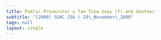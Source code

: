 ```yaml
---
title: Public Prosecutor v Tan Tiew Guay (f) and Another
subtitle: "[2000] SGHC 256 / 29\_November\_2000"
tags: null
layout: single
---
```


